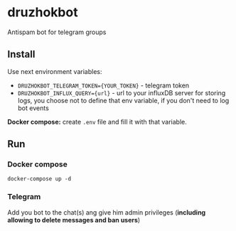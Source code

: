 # druzhokbot
Antispam bot for telegram groups

## Install

Use next environment variables:

* `DRUZHOKBOT_TELEGRAM_TOKEN={YOUR_TOKEN}` - telegram token
* `DRUZHOKBOT_INFLUX_QUERY={url}` - url to your influxDB server for storing logs, you choose not to define that env variable, if you don't need to log bot events

**Docker compose:**  create `.env` file and fill it with that variable.

## Run


### Docker compose

```
docker-compose up -d
```

### Telegram

Add you bot to the chat(s) ang give him admin privileges (**including allowing to delete messages and ban users**)